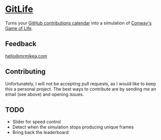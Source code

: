 # [GitLife](http://gitlife.mrmikea.com)

Turns your [GitHub contributions
calendar](https://github.com/blog/1360-introducing-contributions) into a
simulation of [Conway's Game of
Life](http://en.wikipedia.org/wiki/Conway's_Game_of_Life).

## Feedback

<hello@mrmikea.com>

## Contributing

Unfortunately, I will not be accepting pull requests, as I would like to keep this a personal project. The best ways to contribute are by sending me an email (see above) and opening issues.

## TODO

- Slider for speed control
- Detect when the simulation stops producing unique frames
- Bring back the leaderboard

